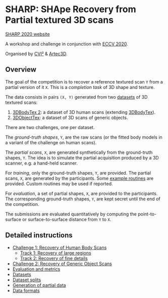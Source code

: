 # SHARP: SHApe Recovery from Partial textured 3D scans

[SHARP 2020 website](https://cvi2.uni.lu/sharp2020/)

A workshop and challenge in conjunction with
[ECCV 2020](https://eccv2020.eu/workshops/).

Organised by [CVI²](https://cvi2.uni.lu) & [Artec3D](https://www.artec3d.com).

## Overview

The goal of the competition is to recover a reference textured scan `Y` from a
partial version of it `X`.
This is a *completion task* of 3D shape and texture.

The data consists in pairs `(X, Y)` generated from two
[datasets](doc/datasets.md) of 3D textured scans:

1. [3DBodyTex 2](doc/dataset_3dbodytex2.md): a dataset of 3D human scans
   (extending [3DBodyTex](https://cvi2.uni.lu/datasets/)).
2. [3DObjectTex](doc/dataset_3dobjecttex.md): a dataset of 3D scans of generic
   objects.

There are two challenges, one per dataset.

The *ground-truth shapes*, `Y`, are the raw scans (or the fitted body models in
a variant of the challenge on human scans).

The *partial scans*, `X`, are generated synthetically from the ground-truth
shapes, `Y`.
The idea is to simulate the partial acquisition produced by a 3D scanner, e.g.
a hand-held scanner.

For *training*, only the ground-truth shapes, `Y`, are provided.
The partial scans, `X`, are generated by the participants.
Some [example routines](sharp/preprocess.py) are provided.
Custom routines may be used if reported.

For *evaluation*, a set of partial shapes, `X`, are provided to the
participants.
The corresponding ground-truth shapes, `Y`, are kept secret until the end of
the competition.

The submissions are evaluated quantitatively by computing the point-to-surface
or surface-to-surface distance from `Y` to `X`.

## Detailed instructions

- [Challenge 1: Recovery of Human Body Scans](doc/challenge_1.md)
  - [Track 1: Recovery of large regions](doc/challenge_1_track_1.md)
  - [Track 2: Recovery of fine details](doc/challenge_1_track_2.md)
- [Challenge 2: Recovery of Generic Object Scans](doc/challenge_2.md)
- [Evaluation and metrics](doc/evaluation.md)
- [Datasets](doc/datasets.md)
- [Dataset splits](doc/dataset_splits.md)
- [Generation of partial data](doc/partial_data.md)
- [Data formats](doc/formats.md)
